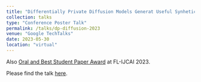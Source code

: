 ```yaml
---
title: "Differentially Private Diffusion Models Generat Useful Synhetic Images"
collection: talks
type: "Conference Poster Talk"
permalink: /talks/dp-diffusion-2023
venue: "Google TechTalks"
date: 2023-05-30
location: "virtual"
---
```

Also [Oral and Best Student Paper Award](https://federated-learning.org/fl-ijcai-2023/) at FL-IJCAI 2023.

Please find the talk [here](https://www.youtube.com/watch?v=tUHlEuWt0ig&pp=ygUTc2FocmEgZ2hhbGViaWtlc2FiaQ%3D%3D).
